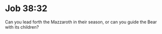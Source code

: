 # Job 38:32

Can you lead forth the Mazzaroth in their season, or can you guide the Bear with its children?
